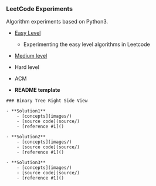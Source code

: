 ### LeetCode Experiments 
Algorithm experiments based on Python3. 

- [Easy Level](easy)
    - Experimenting the easy level algorithms in Leetcode  
- [Medium level](medium)  
- Hard level 
- ACM 

- **README template**

```
### Binary Tree Right Side View

- **Solution1**
    - [concepts](images/)
    - [source code](source/)
    - [reference #1]() 

- **Solution2**
    - [concepts](images/)
    - [source code](source/)
    - [reference #1]() 

- **Solution3**
    - [concepts](images/)
    - [source code](source/)
    - [reference #1]()    
```